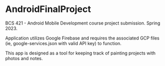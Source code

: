 # AndroidFinalProject
BCS 421 - Android Mobile Development course project submission. Spring 2023.

Application utilizes Google Firebase and requires the associated GCP files (ie, google-services.json with valid API key) to function.

This app is designed as a tool for keeping track of painting projects with photos and notes.
